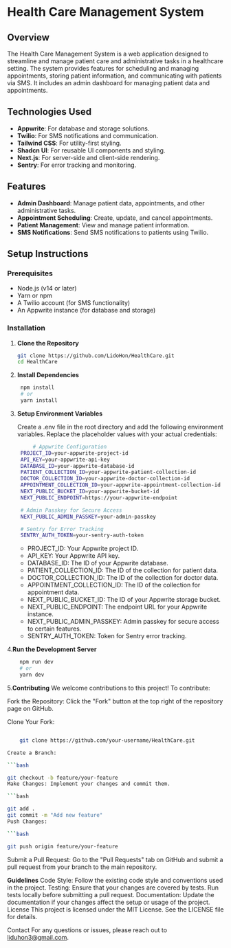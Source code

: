 # Health Care Management System

## Overview

The Health Care Management System is a web application designed to streamline and manage patient care and administrative tasks in a healthcare setting. The system provides features for scheduling and managing appointments, storing patient information, and communicating with patients via SMS. It includes an admin dashboard for managing patient data and appointments.

## Technologies Used

- **Appwrite**: For database and storage solutions.
- **Twilio**: For SMS notifications and communication.
- **Tailwind CSS**: For utility-first styling.
- **Shadcn UI**: For reusable UI components and styling.
- **Next.js**: For server-side and client-side
  rendering.
- **Sentry**: For error tracking and monitoring.

## Features

- **Admin Dashboard**: Manage patient data, appointments, and other administrative tasks.
- **Appointment Scheduling**: Create, update, and cancel appointments.
- **Patient Management**: View and manage patient information.
- **SMS Notifications**: Send SMS notifications to patients using Twilio.

## Setup Instructions

### Prerequisites

- Node.js (v14 or later)
- Yarn or npm
- A Twilio account (for SMS functionality)
- An Appwrite instance (for database and storage)

### Installation

1. **Clone the Repository**

   ```bash
   git clone https://github.com/LidoHon/HealthCare.git
   cd HealthCare
   ```

2. **Install Dependencies**

   ```bash
    npm install
    # or
    yarn install
   ```

3. **Setup Environment Variables**

   Create a .env file in the root directory and add the following environment variables. Replace the placeholder values with your actual credentials:

   ```bash
        # Appwrite Configuration
    PROJECT_ID=your-appwrite-project-id
    API_KEY=your-appwrite-api-key
    DATABASE_ID=your-appwrite-database-id
    PATIENT_COLLECTION_ID=your-appwrite-patient-collection-id
    DOCTOR_COLLECTION_ID=your-appwrite-doctor-collection-id
    APPOINTMENT_COLLECTION_ID=your-appwrite-appointment-collection-id
    NEXT_PUBLIC_BUCKET_ID=your-appwrite-bucket-id
    NEXT_PUBLIC_ENDPOINT=https://your-appwrite-endpoint

    # Admin Passkey for Secure Access
    NEXT_PUBLIC_ADMIN_PASSKEY=your-admin-passkey

    # Sentry for Error Tracking
    SENTRY_AUTH_TOKEN=your-sentry-auth-token
   ```


    - PROJECT_ID: Your Appwrite project ID.
    - API_KEY: Your Appwrite API key.
    - DATABASE_ID: The ID of your Appwrite database.
    - PATIENT_COLLECTION_ID: The ID of the collection for patient data.
    - DOCTOR_COLLECTION_ID: The ID of the collection for doctor data.
    - APPOINTMENT_COLLECTION_ID: The ID of the collection for appointment data.
    - NEXT_PUBLIC_BUCKET_ID: The ID of your Appwrite storage bucket.
    - NEXT_PUBLIC_ENDPOINT: The endpoint URL for your Appwrite instance.
    - NEXT_PUBLIC_ADMIN_PASSKEY: Admin passkey for secure access to certain features.
    - SENTRY_AUTH_TOKEN: Token for Sentry error tracking.
   

4.**Run the Development Server**

```bash
    npm run dev
    # or
    yarn dev
```


5.**Contributing**
We welcome contributions to this project! To contribute:

Fork the Repository: Click the "Fork" button at the top right of the repository page on GitHub.

Clone Your Fork:

```bash

    git clone https://github.com/your-username/HealthCare.git

Create a Branch:

```bash

git checkout -b feature/your-feature
Make Changes: Implement your changes and commit them.

```bash

git add .
git commit -m "Add new feature"
Push Changes:

```bash

git push origin feature/your-feature
````
Submit a Pull Request: Go to the "Pull Requests" tab on GitHub and submit a pull request from your branch to the main repository.

**Guidelines**
Code Style: Follow the existing code style and conventions used in the project.
Testing: Ensure that your changes are covered by tests. Run tests locally before submitting a pull request.
Documentation: Update the documentation if your changes affect the setup or usage of the project.
License
This project is licensed under the MIT License. See the LICENSE file for details.

Contact
For any questions or issues, please reach out to liduhon3@gmail.com.

